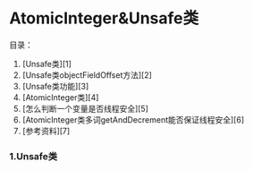 # AtomicInteger&Unsafe类

目录：

1. [Unsafe类][1]
2. [Unsafe类objectFieldOffset方法][2]
3. [Unsafe类功能][3]
4. [AtomicInteger类][4]
5. [怎么判断一个变量是否线程安全][5]
6. [AtomicInteger类多词getAndDecrement能否保证线程安全][6]
7. [参考资料][7]





### 1.Unsafe类



